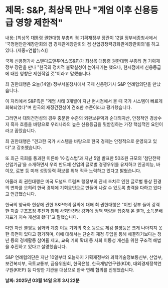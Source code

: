 # **제목: S&P, 최상목 만나 "계엄 이후 신용등급 영향 제한적"**

  내용: [최상목 대통령 권한대행 부총리 겸 기획재정부 장관이 12일 정부세종청사에서 '국정현안관계장관회의 겸 경제관계장관회의 겸 산업경쟁력강화관계장관회의'를 하고 있다. (세종=연합뉴스)]

국제 신용평가사 스탠다드앤푸어스(S&P)가 최상목 대통령 권한대행 부총리 겸 기획재정부 장관을 만나 "한국의 정치적 불확실성이 높아지기는 했으나, 현시점에서 신용등급에 대한 영향은 제한적일 것"이라고 말했습니다.

최 권한대행은 오늘(14일) 정부서울청사에서 국제 신용평가사 S&P 연례협의단을 만났습니다. 

이 자리에서 S&P측은 "계엄 사태 3개월이 지난 현시점에서 볼 때 국가 시스템이 빠르게 회복되었다"며 한국의 재정건전성이 견조한 수준이라고 평가했습니다. 

그러면서 대외건전성의 경우 충분한 수준의 외환보유액과 순대외자산, 안정적인 경상수지 흑자 흐름을 바탕으로 우리나라의 높은 신용등급을 뒷받침하는 가장 핵심적인 요인이라고 꼽았습니다.

최 권한대행은 "견고한 국가 시스템을 바탕으로 한국 경제는 안정적으로 운영되고 있다"고 강조했습니다. 

또 최근 국회를 통과한 이른바 'K-칩스법'과 지난 5일 발표한 50조원 규모의 '첨단전략산업기금'을 소개하면서 우리 반도체 산업의 글로벌 경쟁우위를 유지하고 인공지능, 바이오, 로봇 등 미래 성장동력 확보를 위해 적극 노력하고 있다고 밝혔습니다.

아울러 최 권한대행은 미국 도널드 트럼프 행정부의 관세 조치로 인한 글로벌 통상 환경의 변화를 오히려 한국 경제에 기회요인으로 만들어 나갈 수 있도록 총력을 다하고 있다고 언급했습니다.

한국의 양극화 현상에 관한 S&P측의 질의에 대해 최 권한대행은 "이번 정부 들어 강력한 지출 구조조정 추진과 함께 사회안전망 강화에 정책 역량을 집중해 온 결과, 소득분배 지표가 지속 개선돼 왔다"고 말했습니다.

다만 자산 불평등 심화와 계층 이동 기회의 축소 등으로 체감 불평등은 크게 나아지지 못한 측면이 있다고 평가하며, 이에 대해서는 단순히 재정 투입을 통해 해결하기보다는 청년 등의 경제활동 참여율 제고, 교육 기회 확대 등 사회 이동성 개선을 위한 구조적 해법을 추진하고 있다고 설명했습니다.

S&P 연례협의단은 지난 10일부터 오늘까지 기획재정부와 과학기술정보통신부, 산업부, 보건복지부, 국토교통부, 금융위원회, 한국은행, 한국개발연구원(KDI), 대외경제정책연구원(KIEP) 등 다양한 기관을 대상으로 한국 연례 협의를 진행했습니다.

  **날짜: 2025년 03월 14일 오후 3시 22분**